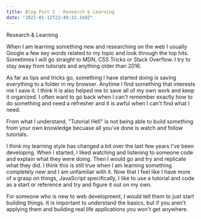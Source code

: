```yaml
---
title: Blog Post 2 - Research & Learning
date: "2021-01-12T22:40:32.169Z"
---
```


Research & Learning

When I am learning something new and researching on the web I usually Google a few key words related to my topic and look through the top hits. Sometimes I will go straight to MDN, CSS Tricks or Stack Overflow. I try to stay away from tutorials and anything older than 2016. 

As far as tips and tricks go, something I have started doing is saving everything to a folder in my browser. Anytime I find something that interests me I save it. I think it is also helped me to save all of my own work and keep it organized. I often want to go back when I can't remember exactly how to do something and need a refresher and it is awful when I can't find what I need.

From what I understand, "Tutorial Hell" is not being able to build something from your own knowledge becuase all you've done is watch and follow tutorials.  

I think my learning style has changed a bit over the last few years I've been developing. When I started, I liked watching and listening to someone code and explain what they were doing. Then I would go and try and replicate what they did. I think this is still true when I am learning something completely new and I am unfamiliar with it. Now that I feel like I have more of a grasp on things, JavaScript specifically, I like to use a tutorial and code as a start or reference and try and figure it out on my own.

For someone who is new to web development, I would tell them to just start building things. It is important to understand the basics, but if you aren't applying them and building real life applications you won't get anywhere. 
